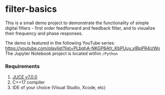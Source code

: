 # filter-basics

This is a small demo project to demonstrate the functionality of simple digital filters - first order feedforward and feedback filter, and to visualize their frequency and phase responses.

The demo is featured in the following YouTube series: https://youtube.com/playlist?list=PLbqhA-NKGP6Afr_KbPUuy_yIBpPR4jzWo
The Jupyter Notebook project is located within `/Python`

### Requirements

1. [JUCE v7.0.0](https://juce.com/get-juce/download) 
2. C++17 compiler
3. IDE of your choice (Visual Studio, Xcode, etc)